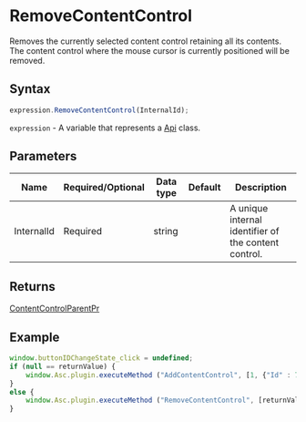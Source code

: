 # RemoveContentControl

Removes the currently selected content control retaining all its contents. The content control where the mouse cursor is currently positioned will be removed.

## Syntax

```javascript
expression.RemoveContentControl(InternalId);
```

`expression` - A variable that represents a [Api](Methods.md) class.

## Parameters

| **Name** | **Required/Optional** | **Data type** | **Default** | **Description** |
| ------------- | ------------- | ------------- | ------------- | ------------- |
| InternalId | Required | string |  | A unique internal identifier of the content control. |

## Returns

[ContentControlParentPr](../Enumeration/ContentControlParentPr.md)

## Example

```javascript
window.buttonIDChangeState_click = undefined;
if (null == returnValue) {
    window.Asc.plugin.executeMethod ("AddContentControl", [1, {"Id" : 7, "Lock" : 0, "Tag" : "{some text}"}]);
}
else {
    window.Asc.plugin.executeMethod ("RemoveContentControl", [returnValue]);
}
```
